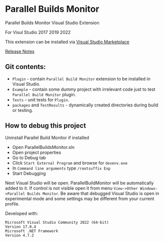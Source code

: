 # Parallel Builds Monitor

Parallel Builds Monitor Visual Studio Extension

For Visul Studio 2017 2019 2022

This extension can be installed via [Visual Studio Marketplace](https://marketplace.visualstudio.com/items?itemName=ivson4.ParallelBuildsMonitor-18691)

[Release Notes](Plugin/ReleaseNotes.txt)

## Git contents:
- `Plugin` - contain `Parallel Build Monitor` extension to be installed in Visual Studio.  
- `Example` - contain some dummy project with irrelevant code just to test `Parallel Build Monitor` plugin.  
- `Tests` - unit tests for `Plugin`.  
- `packages` and `TestResults` - dynamically created directories during build or testing.  


## How to debug this project

Uninstall Parallel Build Monitor if installed

- Open ParallelBuildsMonitor.sln
- Open project properties
- Go to Debug tab
- Click `Start External Program` and browse for `devenv.exe`
- In `Command line arguments` type `/rootsuffix Exp`
- Start Debugging

Next Visual Studio will be open. ParallelBuildMonitor will be automatically added to it. If control is not visible open it from menu `View->Other Windows->Parallel Builds Monitor`. Be aware that debugged Visual Studio is open in experimental mode and some settings may be different from your current profile.

Developed with:
```
Microsoft Visual Studio Community 2022 (64-bit)
Version 17.0.4
Microsoft .NET Framework
Version 4.7.2
```
